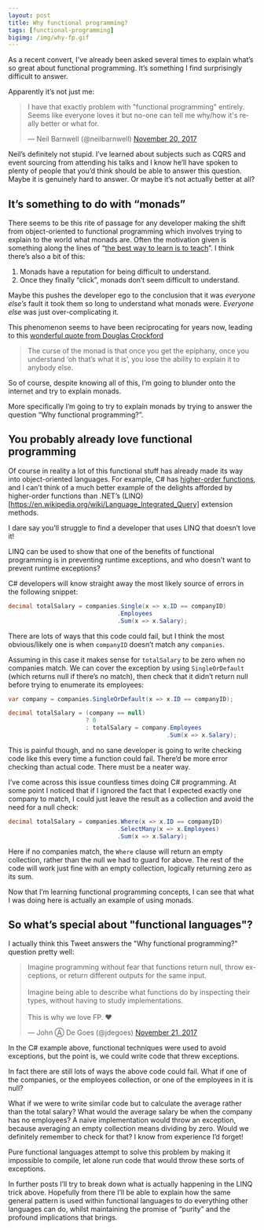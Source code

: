 ```yaml
---
layout: post
title: Why functional programming?
tags: [functional-programming]
bigimg: /img/why-fp.gif
---
```


As a recent convert, I've already been asked several times to explain what’s so great about functional programming. It’s something I find surprisingly difficult to answer.

Apparently it’s not just me:

<blockquote class="twitter-tweet" data-lang="en"><p lang="en" dir="ltr">I have that exactly problem with &quot;functional programming&quot; entirely. Seems like everyone loves it but no-one can tell me why/how it&#39;s really better or what for.</p>&mdash; Neil Barnwell (@neilbarnwell) <a href="https://twitter.com/neilbarnwell/status/932756550770479104?ref_src=twsrc%5Etfw">November 20, 2017</a></blockquote>
<script async src="https://platform.twitter.com/widgets.js" charset="utf-8"></script>

Neil’s definitely not stupid. I’ve learned about subjects such as CQRS and event sourcing from attending his talks and I know he’ll have spoken to plenty of people that you’d think should be able to answer this question. Maybe it is genuinely hard to answer. Or maybe it’s not actually better at all?

## It’s something to do with “monads”

There seems to be this rite of passage for any developer making the shift from object-oriented to functional programming which involves trying to explain to the world what monads are. Often the motivation given is something along the lines of “[the best way to learn is to teach](https://en.wikipedia.org/wiki/Docendo_discimus)”. I think there’s also a bit of this:

1. Monads have a reputation for being difficult to understand.
2. Once they finally “click”, monads don’t seem difficult to understand.

Maybe this pushes the developer ego to the conclusion that it was *everyone else’s* fault it took them so long to understand what monads were. *Everyone else* was just over-complicating it.

This phenomenon seems to have been reciprocating for years now, leading to this [wonderful quote from Douglas Crockford](https://www.youtube.com/watch?v=dkZFtimgAcM)

> The curse of the monad is that once you get the epiphany, once you understand ‘oh that’s what it is’, you lose the ability to explain it to anybody else.

So of course, despite knowing all of this, I’m going to blunder onto the internet and try to explain monads.

More specifically I’m going to try to explain monads by trying to answer the question “Why functional programming?”.

## You probably already love functional programming

Of course in reality a lot of this functional stuff has already made its way into object-oriented languages. For example, C# has [higher-order functions](https://en.wikipedia.org/wiki/Higher-order_function), and I can’t think of a much better example of the delights afforded by higher-order functions than .NET’s (LINQ)[https://en.wikipedia.org/wiki/Language_Integrated_Query] extension methods.

I dare say you’ll struggle to find a developer that uses LINQ that doesn’t love it!

LINQ can be used to show that one of the benefits of functional programming is in preventing runtime exceptions, and who doesn’t want to prevent runtime exceptions?

C# developers will know straight away the most likely source of errors in the following snippet:

```C#
decimal totalSalary = companies.Single(x => x.ID == companyID)
                               .Employees
                               .Sum(x => x.Salary);
```

There are lots of ways that this code could fail, but I think the most obvious/likely one is when `companyID` doesn’t match any `companies`.

Assuming in this case it makes sense for `totalSalary` to be zero when no companies match. We can cover the exception by using `SingleOrDefault` (which returns null if there’s no match), then check that it didn’t return null before trying to enumerate its employees:

```C#
var company = companies.SingleOrDefault(x => x.ID == companyID);

decimal totalSalary = (company == null)
                      ? 0
                      : totalSalary = company.Employees
                                             .Sum(x => x.Salary);
```

This is painful though, and no sane developer is going to write checking code like this every time a function could fail. There’d be more error checking than actual code. There must be a neater way.

I’ve come across this issue countless times doing C# programming. At some point I noticed that if I ignored the fact that I expected exactly one company to match, I could just leave the result as a collection and avoid the need for a null check:

```C#
decimal totalSalary = companies.Where(x => x.ID == companyID)
                               .SelectMany(x => x.Employees)
                               .Sum(x => x.Salary);
```

Here if no companies match, the `Where` clause will return an empty collection, rather than the null we had to guard for above. The rest of the code will work just fine with an empty collection, logically returning zero as its sum.

Now that I’m learning functional programming concepts, I can see that what I was doing here is actually an example of using monads.

## So what’s special about "functional languages"?

I actually think this Tweet answers the "Why functional programming?" question pretty well:

<blockquote class="twitter-tweet" data-lang="en"><p lang="en" dir="ltr">Imagine programming without fear that functions return null, throw exceptions, or return different outputs for the same input.<br><br>Imagine being able to describe what functions do by inspecting their types, without having to study implementations.<br><br>This is why we love FP. ❤️</p>&mdash; John Ⓐ De Goes (@jdegoes) <a href="https://twitter.com/jdegoes/status/932999912488235010?ref_src=twsrc%5Etfw">November 21, 2017</a></blockquote>
<script async src="https://platform.twitter.com/widgets.js" charset="utf-8"></script>

In the C# example above, functional techniques were used to avoid exceptions, but the point is, we could write code that threw exceptions.

In fact there are still lots of ways the above code could fail. What if one of the companies, or the employees collection, or one of the employees in it is null?

What if we were to write similar code but to calculate the average rather than the total salary? What would the average salary be when the company has no employees? A naive implementation would throw an exception, because averaging an empty collection means dividing by zero. Would we definitely remember to check for that? I know from experience I’d forget!

Pure functional languages attempt to solve this problem by making it impossible to compile, let alone run code that would throw these sorts of exceptions.

In further posts I’ll try to break down what is actually happening in the LINQ trick above. Hopefully from there I’ll be able to explain how the same general pattern is used within functional languages to do everything other languages can do, whilst maintaining the promise of “purity” and the profound implications that brings.
